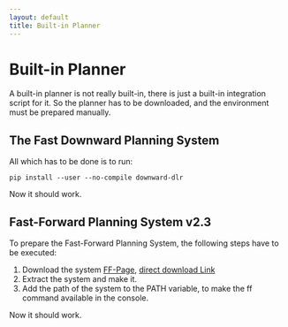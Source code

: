```yaml
---
layout: default
title: Built-in Planner
---
```

# Built-in Planner

A built-in planner is not really built-in, there is just a built-in integration script for it. So the planner has to be downloaded, and the environment must be prepared manually. 

## The Fast Downward Planning System

All which has to be done is to run: 

`pip install --user --no-compile downward-dlr`

Now it should work.

## Fast-Forward Planning System v2.3

To prepare the Fast-Forward Planning System, the following steps have to be executed:

1. Download the system [FF-Page](https://fai.cs.uni-saarland.de/hoffmann/ff.html), [direct download Link](https://fai.cs.uni-saarland.de/hoffmann/ff/FF-v2.3.tgz) 
2. Extract the system and make it.
3. Add the path of the system to the PATH variable, to make the ff command available in the console.

Now it should work.
